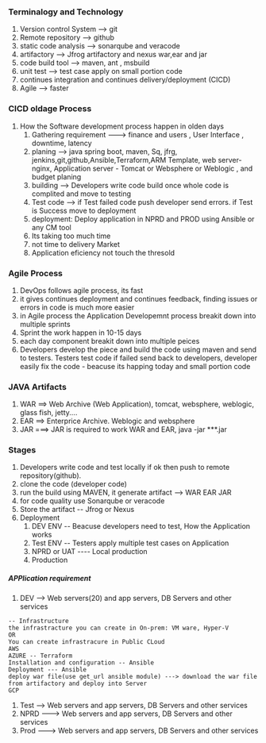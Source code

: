 ### Terminalogy and Technology 
  1. Version control System --> git
  2. Remote repository --> github 
  3. static code analysis --> sonarqube and veracode
  4. artifactory --> Jfrog artifactory and nexus war,ear and jar
  5. code build tool --> maven, ant , msbuild 
  6. unit test --> test case apply on small portion code
  7. continues integration and continues delivery/deployment (CICD)
  8. Agile --> faster 

### CICD oldage Process
  1. How the Software development process happen in olden days 
      1. Gathering requirement ---> finance and users , User Interface , downtime, latency 
      2. planing --> java spring boot, maven, Sq, jfrg, jenkins,git,github,Ansible,Terraform,ARM Template, web server- nginx, Application server - Tomcat or Websphere or Weblogic , and budget planing 
      3. building --> Developers write code build once whole code is complited and move to testing 
      4. Test code --> if Test failed code push developer send errors. if Test is Success move to deployment 
      5. deployment: Deploy application in NPRD and PROD using Ansible or any CM tool
      6. Its taking too much time
      7. not time to delivery Market
      8. Application eficiency not touch the thresold 

### Agile Process 
  1. DevOps follows agile process, its fast 
  2. it gives continues deployment and continues feedback, finding issues or errors in code is much more easier 
  3. in Agile process the Application Developemnt process breakit down into multiple sprints 
  4. Sprint the work happen in 10-15 days 
  5. each day component breakit down into multiple peices 
  6. Developers develop the piece and build the code using maven and send to testers. Testers test code if failed send back to developers, developer easily fix the code - beacuse its happing today and small portion code  

### JAVA Artifacts 
  1. WAR ==> Web Archive (Web Application), tomcat, websphere, weblogic, glass fish, jetty....
  2. EAR ==> Enterprice Archive. Weblogic and websphere
  3. JAR  ===> JAR is required to work WAR and EAR, java -jar ***.jar
### Stages 
  1. Developers write code and test locally if ok then push to remote repository(github).
  2. clone the code (developer code)
  3. run the build using MAVEN, it generate artifact --> WAR EAR JAR
  4. for code quality use Sonarqube or veracode 
  5. Store the artifact -- Jfrog or Nexus
  6. Deployment 
       1. DEV ENV  -- Beacuse developers need to test, How the Application works 
       2. Test ENV -- Testers apply multiple test cases on Application 
       3. NPRD or UAT ---- Local production 
       4. Production  



##### APPlication requirement 
   1. DEV --> Web servers(20) and app servers, DB Servers and other services 
   ```
   -- Infrastructure 
   the infrastracture you can create in On-prem: VM ware, Hyper-V 
   OR 
   You can create infrastracure in Public CLoud  
   AWS 
   AZURE -- Terraform 
   Installation and configuration -- Ansible 
   Deployment --- Ansible 
   deploy war file(use get_url ansible module) ---> download the war file from artifactory and deploy into Server 
   GCP
   ```` 
   1. Test --> Web servers and app servers, DB Servers and other services
   2. NPRD  ---> Web servers and app servers, DB Servers and other services
   3. Prod  ---> Web servers and app servers, DB Servers and other services

